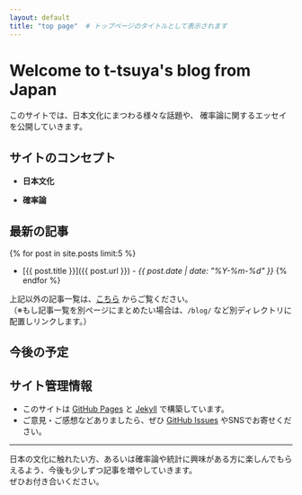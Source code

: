 ```yaml
---
layout: default
title: "top page"  # トップページのタイトルとして表示されます
---
```


# Welcome to t-tsuya's blog from Japan

このサイトでは、日本文化にまつわる様々な話題や、
確率論に関するエッセイを公開していきます。

## サイトのコンセプト

- **日本文化**  


- **確率論**  


## 最新の記事

{% for post in site.posts limit:5 %}
- [{{ post.title }}]({{ post.url }}) - *{{ post.date | date: "%Y-%m-%d" }}*
{% endfor %}

上記以外の記事一覧は、[こちら](/blog/) からご覧ください。  
（※もし記事一覧を別ページにまとめたい場合は、`/blog/` など別ディレクトリに配置しリンクします。）

## 今後の予定



## サイト管理情報

- このサイトは [GitHub Pages](https://pages.github.com/) と [Jekyll](https://jekyllrb.com/) で構築しています。
- ご意見・ご感想などありましたら、ぜひ [GitHub Issues](https://github.com/t-tsuya/t-tsuya.github.io/issues) やSNSでお寄せください。

---

日本の文化に触れたい方、あるいは確率論や統計に興味がある方に楽しんでもらえるよう、今後も少しずつ記事を増やしていきます。  
ぜひお付き合いください。
